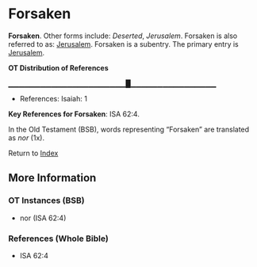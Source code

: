 # Forsaken
**Forsaken**. 
Other forms include: 
*Deserted*, *Jerusalem*. 
Forsaken is also referred to as: 
[Jerusalem](Jerusalem.md). 
Forsaken is a subentry. The primary entry is 
[Jerusalem](Jerusalem.md). 


**OT Distribution of References**

▁▁▁▁▁▁▁▁▁▁▁▁▁▁▁▁▁▁▁▁▁▁█▁▁▁▁▁▁▁▁▁▁▁▁▁▁▁▁
* References: Isaiah: 1



**Key References for Forsaken**: 
ISA 62:4. 


In the Old Testament (BSB), words representing “Forsaken” are translated as 
*nor* (1x). 




Return to [Index](00-Index.md)

## More Information

### OT Instances (BSB)

* nor (ISA 62:4)



### References (Whole Bible)

* ISA 62:4



